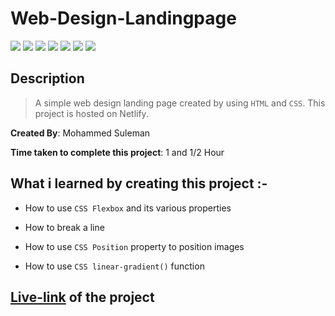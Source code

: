 # Web-Design-Landingpage

![](https://img.shields.io/badge/-HTML-orange)
![](https://img.shields.io/badge/-CSS-green)
![](https://img.shields.io/badge/-MARGIN-yellowgreen)
![](https://img.shields.io/badge/-CSS--FLEXBOX-lightblue)
![](https://img.shields.io/badge/-CSS--POSITION-red)
![](https://img.shields.io/badge/-Padding-blue)
![](https://img.shields.io/badge/-NETLIFY-yellow)

## Description

>A simple web design landing page created by using `HTML` and `CSS`. This project is hosted on Netlify.

**Created By**: Mohammed Suleman

**Time taken to complete this project**: 1 and 1/2 Hour

## What i learned by creating this project :-

- How to use `CSS Flexbox` and its various properties

- How to break a line

- How to use `CSS Position` property to position images

- How to use `CSS linear-gradient()` function

## [Live-link](https://webdesign-landing-page08.netlify.app/) of the project